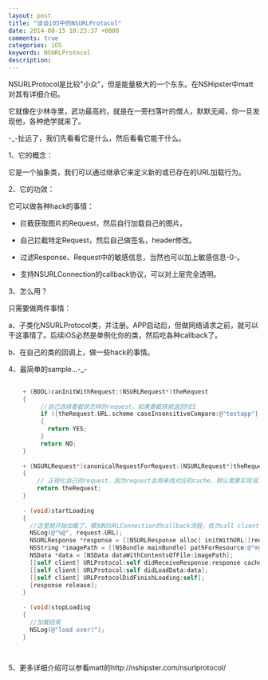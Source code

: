 ```yaml
---
layout: post
title: "谈谈iOS中的NSURLProtocol"
date: 2014-08-15 10:23:37 +0800
comments: true
categories: iOS
keywords: NSURLProtocol
description: 
---
```

NSURLProtocol是比较"小众"，但是能量极大的一个东东。在NSHipster中matt对其有详细介绍。

  
它就像在少林寺里，武功最高的，就是在一旁扫落叶的僧人，默默无闻，你一旦发现他，各种绝学就来了。  

-_-扯远了，我们先看看它是什么，然后看看它能干什么。  

1、它的概念：

它是一个抽象类，我们可以通过继承它来定义新的或已存在的URL加载行为。

2、它的功效：

它可以做各种hack的事情：

* 拦截获取图片的Request，然后自行加载自己的图片。

* 自己拦截特定Request，然后自己做签名，header修改。

* 过滤Response、Request中的敏感信息，当然也可以加上敏感信息-0-。

* 支持NSURLConnection的callback协议，可以对上层完全透明。


3、怎么用？

只需要做两件事情：

a、子类化NSURLProtocol类，并注册。APP启动后，但做网络请求之前，就可以干这事情了。后续iOS必然是单例化你的类，然后吃各种callback了。

b、在自己的类的回调上，做一些hack的事情。

4、最简单的sample...-_-

``` objectivec DeriveNSURLProtocol:NSURLProtocol 
    
    + (BOOL)canInitWithRequest:(NSURLRequest*)theRequest
    {    
    	 //自己选择要截获怎样的request，如果要截获就返回YES
         if ([theRequest.URL.scheme caseInsensitiveCompare:@"testapp"] == NSOrderedSame) 
         {        
           return YES;    
         }    
         return NO;
    }
    
    + (NSURLRequest*)canonicalRequestForRequest:(NSURLRequest*)theRequest
    {   
    	// 正规化自己的request，因为request会用来找对应的cache，默认需要实现该方法，通常不需要修改。
    	return theRequest;
    }
    
    - (void)startLoading
    {    
      //这里就开始加载了，模拟NSURLConnection的callback流程，依次call client的方法来模拟Connection的callback次序
      NSLog(@"%@", request.URL);    
      NSURLResponse *response = [[NSURLResponse alloc] initWithURL:[request URL] MIMEType:@"image/png"  expectedContentLength:-1 textEncodingName:nil];    
      NSString *imagePath = [[NSBundle mainBundle] pathForResource:@"myImage" ofType:@"png"];
      NSData *data = [NSData dataWithContentsOfFile:imagePath];
      [[self client] URLProtocol:self didReceiveResponse:response cacheStoragePolicy:NSURLCacheStorageNotAllowed]; 
      [[self client] URLProtocol:self didLoadData:data];
      [[self client] URLProtocolDidFinishLoading:self];
      [response release];
    }
    
    - (void)stopLoading
    {    
      //加载结束
      NSLog(@"load over!");
    }

    
```

5、更多详细介绍可以参看matt的http://nshipster.com/nsurlprotocol/
